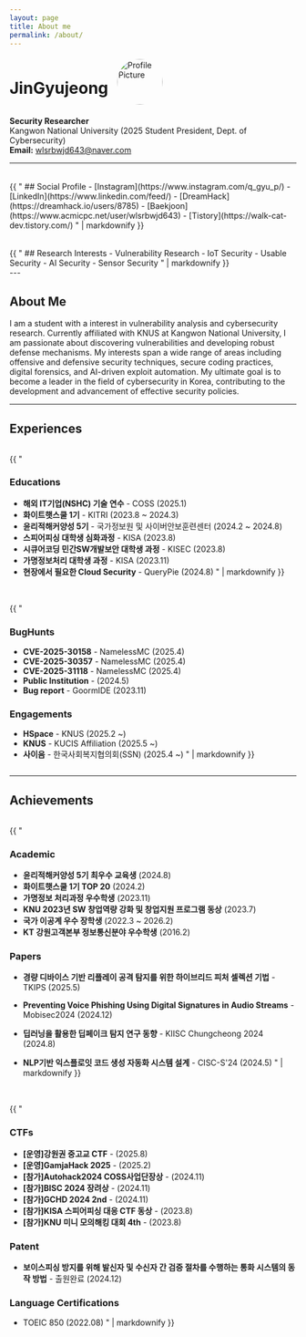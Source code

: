 ```yaml
---
layout: page
title: About me
permalink: /about/
---
```


<style>
  .two-column {
    display: flex;
    flex-wrap: wrap;
    gap: 2rem;
    margin-top: 2rem;
  }
  .column {
    flex: 1 1 45%;
    min-width: 300px;
  }
</style>

<div style="display: flex; align-items: center;">
  <h1 style="margin-right: 1rem;">JinGyujeong</h1>
  <img src="{{ site.baseurl }}/images/IMG_0332.JPG" alt="Profile Picture" style="width: 80px; height: 80px; border-radius: 50%; object-fit: cover;" />
</div>

**Security Researcher**  
Kangwon National University (2025 Student President, Dept. of Cybersecurity)<br>
**Email:** [wlsrbwjd643@naver.com](mailto:wlsrbwjd643@naver.com)

---

<div class="two-column">
  <div class="column">
    {{ "
## Social Profile
- [Instagram](https://www.instagram.com/q_gyu_p/)
- [LinkedIn](https://www.linkedin.com/feed/)
- [DreamHack](https://dreamhack.io/users/8785)
- [Baekjoon](https://www.acmicpc.net/user/wlsrbwjd643)
- [Tistory](https://walk-cat-dev.tistory.com/)
    " | markdownify }}
  </div>
  <div class="column">
    {{ "
## Research Interests
- Vulnerability Research
- IoT Security
- Usable Security
- AI Security
- Sensor Security
    " | markdownify }}
  </div>
</div>
---

## About Me
I am a student with a interest in vulnerability analysis and cybersecurity research. Currently affiliated with KNUS at Kangwon National University, I am passionate about discovering vulnerabilities and developing robust defense mechanisms. My interests span a wide range of areas including offensive and defensive security techniques, secure coding practices, digital forensics, and AI-driven exploit automation. My ultimate goal is to become a leader in the field of cybersecurity in Korea, contributing to the development and advancement of effective security policies.

---
## Experiences
<div class="two-column">
  <div class="column">
    {{ "

### Educations
- **해외 IT기업(NSHC) 기술 연수** - COSS (2025.1)
- **화이트햇스쿨 1기** - KITRI (2023.8 ~ 2024.3)
- **윤리적해커양성 5기** - 국가정보원 및 사이버안보훈련센터 (2024.2 ~ 2024.8)
- **스피어피싱 대학생 심화과정** - KISA (2023.8)
- **시큐어코딩 민간SW개발보안 대학생 과정** - KISEC (2023.8)
- **가명정보처리 대학생 과정** - KISA (2023.11)
- **현장에서 필요한 Cloud Security** - QueryPie (2024.8)
    " | markdownify }}
  </div>
  <div class="column">
    {{ "

### BugHunts
- **CVE-2025-30158** - NamelessMC (2025.4)
- **CVE-2025-30357** - NamelessMC (2025.4)
- **CVE-2025-31118** - NamelessMC (2025.4)
- **Public Institution** - (2024.5)
- **Bug report** - GoormIDE (2023.11)

### Engagements
- **HSpace** - KNUS (2025.2 ~)
- **KNUS** - KUCIS Affiliation (2025.5 ~)
- **사이음** - 한국사회복지협의회(SSN) (2025.4 ~)
    " | markdownify }}
  </div>
</div>

---
## Achievements
<div class="two-column">
  <div class="column">
    {{ "
    
### Academic
- **윤리적해커양성 5기 최우수 교육생** (2024.8)
- **화이트햇스쿨 1기 TOP 20** (2024.2)
- **가명정보 처리과정 우수학생** (2023.11)
- **KNU 2023년 SW 창업역량 강화 및 창업지원 프로그램 동상** (2023.7)
- **국가 이공계 우수 장학생** (2022.3 ~ 2026.2)
- **KT 강원고객본부 정보통신분야 우수학생** (2016.2)

### Papers
- **경량 디바이스 기반 리플레이 공격 탐지를 위한 하이브리드 피처 셀렉션 기법** - TKIPS (2025.5)
- **Preventing Voice Phishing Using Digital Signatures in Audio Streams** - Mobisec2024 (2024.12)
- **딥러닝을 활용한 딥페이크 탐지 연구 동향** - KIISC Chungcheong 2024 (2024.8)
- **NLP기반 익스플로잇 코드 생성 자동화 시스템 설계** - CISC-S'24 (2024.5)
    " | markdownify }}
  </div>

  <div class="column">
    {{ "
### CTFs
- **[운영]강원권 중고교 CTF** - (2025.8)
- **[운영]GamjaHack 2025** - (2025.2)
- **[참가]Autohack2024 COSS사업단장상** - (2024.11)
- **[참가]BISC 2024 장려상** - (2024.11)
- **[참가]GCHD 2024 2nd** - (2024.11)
- **[참가]KISA 스피어피싱 대응 CTF 동상** - (2023.8)
- **[참가]KNU 미니 모의해킹 대회 4th** - (2023.8)

### Patent
- **보이스피싱 방지를 위해 발신자 및 수신자 간 검증 절차를 수행하는 통화 시스템의 동작 방법** - 출원완료 (2024.12)

### Language Certifications
- TOEIC 850 (2022.08)
    " | markdownify }}
  </div>
</div>
<br>
<br>
<br>
